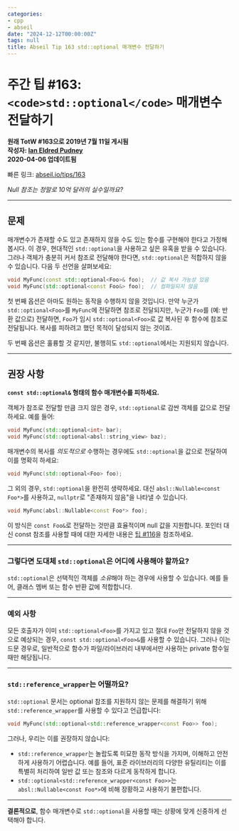 ```yaml
---
categories:
- cpp
- abseil
date: "2024-12-12T00:00:00Z"
tags: null
title: Abseil Tip 163 std::optional 매개변수 전달하기
---
```


# 주간 팁 #163: `<code>std::optional</code>` 매개변수 전달하기

**원래 TotW #163으로 2019년 7월 11일 게시됨**  
**작성자: [Ian Eldred Pudney](mailto:puddles@google.com)**  
**2020-04-06 업데이트됨**  

빠른 링크: [abseil.io/tips/163](https://abseil.io/tips/163)

*Null 참조는 정말로 10억 달러의 실수일까요?*

---

## 문제

매개변수가 존재할 수도 있고 존재하지 않을 수도 있는 함수를 구현해야 한다고 가정해봅시다. 이 경우, 현대적인 `std::optional`을 사용하고 싶은 유혹을 받을 수 있습니다. 그러나 객체가 충분히 커서 참조로 전달해야 한다면, `std::optional`은 적합하지 않을 수 있습니다. 다음 두 선언을 살펴보세요:

```cpp
void MyFunc(const std::optional<Foo>& foo);  // 값 복사 가능성 있음
void MyFunc(std::optional<const Foo&> foo);  // 컴파일되지 않음
```

첫 번째 옵션은 아마도 원하는 동작을 수행하지 않을 것입니다. 만약 누군가 `std::optional<Foo>`를 `MyFunc`에 전달하면 참조로 전달되지만, 누군가 `Foo`를 (예: 반환 값으로) 전달하면, `Foo`가 임시 `std::optional<Foo>`로 값 복사된 후 함수에 참조로 전달됩니다. 복사를 피하려고 했던 목적이 달성되지 않는 것이죠.

두 번째 옵션은 훌륭할 것 같지만, 불행히도 `std::optional`에서는 지원되지 않습니다.

---

## 권장 사항

**`const std::optional&` 형태의 함수 매개변수를 피하세요.**

객체가 참조로 전달할 만큼 크지 않은 경우, `std::optional`로 감싼 객체를 값으로 전달하세요. 예를 들어:

```cpp
void MyFunc(std::optional<int> bar);
void MyFunc(std::optional<absl::string_view> baz);
```

매개변수의 복사를 *의도적으로* 수행하는 경우에도 `std::optional`을 값으로 전달하여 이를 명확히 하세요:

```cpp
void MyFunc(std::optional<Foo> foo);
```

그 외의 경우, `std::optional`을 완전히 생략하세요. 대신 `absl::Nullable<const Foo*>`를 사용하고, `nullptr`로 "존재하지 않음"을 나타낼 수 있습니다.

```cpp
void MyFunc(absl::Nullable<const Foo*> foo);
```

이 방식은 `const Foo&`로 전달하는 것만큼 효율적이며 null 값을 지원합니다. 포인터 대신 const 참조를 사용할 때에 대한 자세한 내용은 [팁 #116](/tips/116)을 참조하세요.

---

### 그렇다면 도대체 <code>std::optional</code>은 어디에 사용해야 할까요?

`std::optional`은 선택적인 객체를 *소유*해야 하는 경우에 사용할 수 있습니다. 예를 들어, 클래스 멤버 또는 함수 반환 값에 적합합니다.

---

### 예외 사항

모든 호출자가 이미 `std::optional<Foo>`를 가지고 있고 절대 `Foo`만 전달하지 않을 것으로 예상되는 경우, `const std::optional<Foo>&`를 사용할 수 있습니다. 그러나 이는 드문 경우로, 일반적으로 함수가 파일/라이브러리 내부에서만 사용하는 private 함수일 때만 해당됩니다.

---

### <code>std::reference_wrapper</code>는 어떨까요?

`std::optional` 문서는 optional 참조를 지원하지 않는 문제를 해결하기 위해 `std::reference_wrapper`를 사용할 수 있다고 언급합니다:

```cpp
void MyFunc(std::optional<std::reference_wrapper<const Foo>> foo);
```

그러나, 우리는 이를 권장하지 않습니다:

- `std::reference_wrapper`는 놀랍도록 미묘한 동작 방식을 가지며, 이해하고 안전하게 사용하기 어렵습니다. 예를 들어, 표준 라이브러리의 다양한 유틸리티는 이를 특별히 처리하여 일반 값 또는 참조와 다르게 동작하게 합니다.
- `std::optional<std::reference_wrapper<const Foo>>`는 `absl::Nullable<const Foo*>`에 비해 장황하고 사용하기 불편합니다.

--- 

**결론적으로**, 함수 매개변수로 `std::optional`을 사용할 때는 상황에 맞게 신중하게 선택해야 합니다.